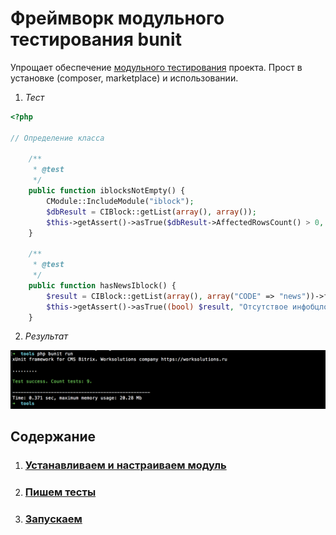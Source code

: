 Фреймворк модульного тестирования bunit
=======================================

Упрощает обеспечение [модульного тестирования](https://ru.wikipedia.org/wiki/%D0%9C%D0%BE%D0%B4%D1%83%D0%BB%D1%8C%D0%BD%D0%BE%D0%B5_%D1%82%D0%B5%D1%81%D1%82%D0%B8%D1%80%D0%BE%D0%B2%D0%B0%D0%BD%D0%B8%D0%B5) проекта. Прост в установке (composer, marketplace) и использовании.

1. *Тест*

```php
<?php

// Определение класса

    /**
     * @test
     */
    public function iblocksNotEmpty() {
        CModule::IncludeModule("iblock");
        $dbResult = CIBlock::getList(array(), array());
        $this->getAssert()->asTrue($dbResult->AffectedRowsCount() > 0, "Число инфоблоков должно быть больше нуля");
    }

    /**
     * @test
     */
    public function hasNewsIblock() {
        $result = CIBlock::getList(array(), array("CODE" => "news"))->fetch();
        $this->getAssert()->asTrue((bool) $result, "Отсутствое инфобцлок новостей");
    }

```

2. *Результат*

![Запуск](doc/img/success-result.png)

## Содержание

1. ### [Устанавливаем и настраиваем модуль](doc/install.md)

2. ### [Пишем тесты](doc/writing.md)

3. ### [Запускаем](doc/running.md)
